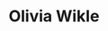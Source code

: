 ---
layout: profile
title: Olivia Wikle
job_title: Head of Digital Scholarship and Initiatives
author_name: Olivia
image: https://www.lib.iastate.edu/files/styles/image_block/public/images/2023-09/Wikle_Olivia.png?itok=7OsUJzdh
alt: portrait of Olivia Wikle
bio: Olivia manages the Digital Scholarship & Initiatives department and has expertise in static web and digital research.
projects: 
---